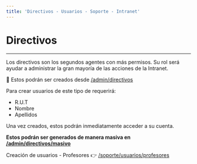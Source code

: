```yaml
---
title: 'Directivos - Usuarios - Soporte - Intranet'
---
```

# Directivos
* * *

Los directivos son los segundos agentes con más permisos. Su rol será ayudar a administrar
la gran mayoría de las acciones de la Intranet.

🔗 Estos podrán ser creados desde [/admin/directivos](/admin/directivos)

Para crear usuarios de este tipo de requerirá:

- R.U.T
- Nombre
- Apellidos

Una vez creados, estos podrán inmediatamente acceder a su cuenta.

**Estos podrán ser generados de manera masiva en [/admin/directivos/masivo](/admin/directivos/masivo)**

Creación de usuarios - Profesores 👉 [/soporte/usuarios/profesores](/soporte/usuarios/profesores)
